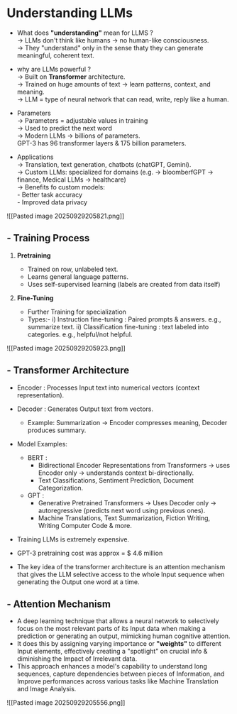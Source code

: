 
# Understanding LLMs  

- What does **"understanding"** mean for LLMS ?  
	-> LLMs don't think like humans -> no human-like consciousness.  
	-> They "understand" only in the sense thaty they can generate meaningful, coherent text. 

-  why are LLMs powerful ?  
	-> Built on **Transformer** architecture.  
	-> Trained on huge amounts of text -> learn patterns, context, and meaning.    
	-> LLM = type of neural network that can read, write, reply like a human.

-  Parameters  
	-> Parameters = adjustable values in training  
	-> Used to predict the next word  
	 -> Modern LLMs -> billions of parameters.  
	 GPT-3 has 96 transformer layers & 175 billion parameters.   

-  Applications  
   -> Translation, text generation, chatbots (chatGPT, Gemini).   
   -> Custom LLMs: specialized for domains (e.g. -> bloomberfGPT -> finance, Medical LLMs -> healthcare)  
   -> Benefits fo custom models:  
	   - Better task accuracy  
	   - Improved data privacy  



![[Pasted image 20250929205821.png]]


##  - Training Process

1. **Pretraining**  
	 -  Trained on row, unlabeled text.   
	 -  Learns general language patterns.  
	 -  Uses self-supervised learning (labels are created from data itself) 

2. **Fine-Tuning**
	-  Further Training for specialization
	-  Types:-
		i) Instruction fine-tuning : Paired prompts & answers. e.g., summarize text. 
		ii) Classification fine-tuning : text labeled into categories. e.g., helpful/not helpful. 


![[Pasted image 20250929205923.png]]

## - Transformer Architecture

- Encoder : Processes Input text into numerical vectors (context representation).    
- Decoder : Generates Output text from vectors.  
	- Example: Summarization -> Encoder compresses meaning, 
					      Decoder produces summary. 

-  Model Examples:  
	-  BERT : 
		- Bidirectional Encoder Representations from Transformers -> uses Encoder only -> understands context bi-directionally.  
		-  Text Classifications, Sentiment Prediction, Document Categorization.  
	-  GPT :     
		-  Generative Pretrained Transformers -> Uses Decoder only -> autoregressive (predicts next word using previous ones).  
		-  Machine Translations, Text Summarization, Fiction Writing, Writing Computer Code & more.  

-  Training LLMs is extremely expensive.  
- GPT-3 pretraining cost was approx = $ 4.6 million  
  
- The key idea of the transformer architecture is an attention mechanism that gives the LLM selective access to the whole Input sequence when generating the Output one word at a time.  


## - Attention Mechanism  

-  A deep learning technique that allows a neural network to selectively focus on the most relevant parts of its Input data when making a prediction or generating an output, mimicking human cognitive attention.     
-  It does this by assigning varying importance or **"weights"** to different Input elements, effectively creating a "spotlight" on crucial info & diminishing the Impact of Irrelevant data.  
-  This approach enhances a model's capability to understand long sequences, capture dependencies between pieces of Information, and Improve performances across various tasks like Machine Translation and Image Analysis.



![[Pasted image 20250929205556.png]]